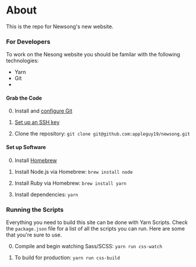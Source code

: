 # About

This is the repo for Newsong's new website.


### For Developers

To work on the Nesong website you should be familar with the following technologies:

 - Yarn
 - Git
 -


#### Grab the Code

0. Install and [configure Git](https://help.github.com/articles/set-up-git/)

0. [Set up an SSH key](https://help.github.com/articles/generating-ssh-keys/)

0. Clone the repository: `git clone git@github.com:appleguy19/newsong.git`

#### Set up Software

0. Install [Homebrew](http://brew.sh/)

0. Install Node.js via Homebrew: `brew install node`

0. Install Ruby via Homebrew: `brew install yarn`

0. Install dependencies: `yarn`

### Running the Scripts

Everything you need to build this site can be done with Yarn Scripts. Check the `package.json` file for a list of all the scripts you can run. Here are some that you're sure to use.

0. Compile and begin watching Sass/SCSS: `yarn run css-watch`

0. To build for production: `yarn run css-build`
